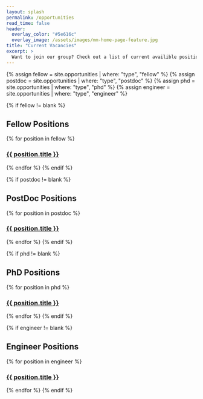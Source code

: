 ```yaml
---
layout: splash
permalink: /opportunities
read_time: false
header:
  overlay_color: "#5e616c"
  overlay_image: /assets/images/mm-home-page-feature.jpg
title: "Current Vacancies"
excerpt: >
  Want to join our group? Check out a list of current availible positions
---
```


{% assign fellow = site.opportunities | where: "type", "fellow" %}
{% assign postdoc = site.opportunities | where: "type", "postdoc" %}
{% assign phd = site.opportunities | where: "type", "phd" %}
{% assign engineer = site.opportunities | where: "type", "engineer" %}

{% if fellow != blank %}
<h2>Fellow Positions</h2>

{% for position in fellow %}
  <h3>
    <a href="{{ project.url }}">
      {{ position.title }}
    </a>
  </h3>
{% endfor %}
{% endif %}

{% if postdoc != blank %}
<h2>PostDoc Positions</h2>

{% for position in postdoc %}
  <h3>
    <a href="{{ project.url }}">
      {{ position.title }}
    </a>
  </h3>
{% endfor %}
{% endif %}

{% if phd != blank %}
<h2>PhD Positions</h2>

{% for position in phd %}
  <h3>
    <a href="{{ project.url }}">
      {{ position.title }}
    </a>
  </h3>
{% endfor %}
{% endif %}

{% if engineer != blank %}
<h2>Engineer Positions</h2>

{% for position in engineer %}
  <h3>
    <a href="{{ project.url }}">
      {{ position.title }}
    </a>
  </h3>
{% endfor %}
{% endif %}